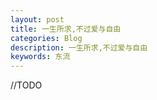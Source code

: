 ```yaml
---
layout: post
title: 一生所求,不过爱与自由
categories: Blog
description: 一生所求,不过爱与自由
keywords: 东流
---
```




//TODO
